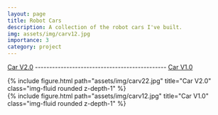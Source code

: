 ```yaml
---
layout: page
title: Robot Cars
description: A collection of the robot cars I've built.
img: assets/img/carv12.jpg
importance: 3
category: project
---
```


[Car V2.0](https://github.com/Jasminekhalil/carv2)  ----------------------------------------------    [Car V1.0](https://github.com/Jasminekhalil/carv1)
<div class="row">
    <div class="col-sm mt-3 mt-md-0">
        {% include figure.html path="assets/img/carv22.jpg" title="Car V2.0" class="img-fluid rounded z-depth-1" %} 
    </div>
    <div class="col-sm mt-3 mt-md-0">
        {% include figure.html path="assets/img/carv12.jpg" title="Car V1.0" class="img-fluid rounded z-depth-1" %} 
    </div>
</div>